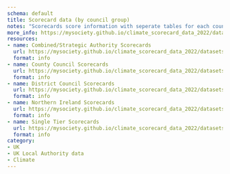 ```yaml
---
schema: default
title: Scorecard data (by council group)
notes: "Scorecards score information with seperate tables for each council type/group"
more_info: https://mysociety.github.io/climate_scorecard_data_2022/datasets/scorecards-by-council-group/
resources:
- name: Combined/Strategic Authority Scorecards
  url: https://mysociety.github.io/climate_scorecard_data_2022/datasets/scorecards-by-council-group/
  format: info
- name: County Council Scorecards
  url: https://mysociety.github.io/climate_scorecard_data_2022/datasets/scorecards-by-council-group/
  format: info
- name: District Council Scorecards
  url: https://mysociety.github.io/climate_scorecard_data_2022/datasets/scorecards-by-council-group/
  format: info
- name: Northern Ireland Scorecards
  url: https://mysociety.github.io/climate_scorecard_data_2022/datasets/scorecards-by-council-group/
  format: info
- name: Single Tier Scorecards 
  url: https://mysociety.github.io/climate_scorecard_data_2022/datasets/scorecards-by-council-group/
  format: info
category:
- UK
- UK Local Authority data
- Climate
---
```

